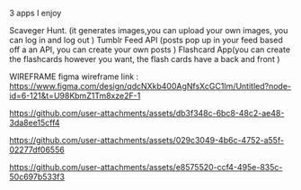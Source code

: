 
3 apps I enjoy

Scaveger Hunt. (it generates images,you can upload your own images, you can log in and log out )
Tumblr Feed API (posts pop up in your feed based off a an API, you can create your own posts )
Flashcard App(you can create the flashcards however you want, the flash cards have a back and front )

WIREFRAME
figma wireframe link : https://www.figma.com/design/qdcNXkb400AgNfsXcGC1Im/Untitled?node-id=6-121&t=U98KbmZ1Tm8xze2F-1

https://github.com/user-attachments/assets/db3f348c-6bc8-48c2-ae48-3da8ee15cff4



https://github.com/user-attachments/assets/029c3049-4b6c-4752-a55f-02277df06556




https://github.com/user-attachments/assets/e8575520-ccf4-495e-835c-50c697b533f3

